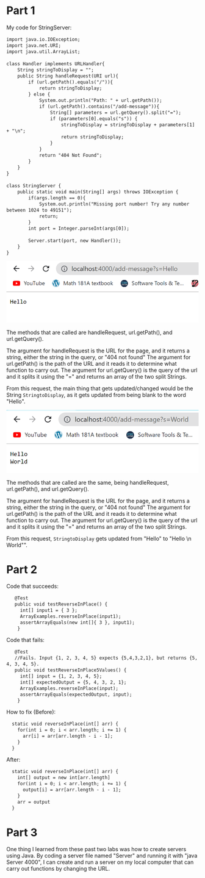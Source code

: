 # Part 1

My code for StringServer:

```
import java.io.IOException;
import java.net.URI;
import java.util.ArrayList;

class Handler implements URLHandler{
    String stringToDisplay = "";
    public String handleRequest(URI url){
        if (url.getPath().equals("/")){
            return stringToDisplay;
        } else {
            System.out.println("Path: " + url.getPath());
            if (url.getPath().contains("/add-message")){
                String[] parameters = url.getQuery().split("=");
                if (parameters[0].equals("s")) {
                    stringToDisplay = stringToDisplay + parameters[1] + "\n";
                    return stringToDisplay;
                }
            }
            return "404 Not Found";
        }
    }
}

class StringServer {
    public static void main(String[] args) throws IOException {
        if(args.length == 0){
            System.out.println("Missing port number! Try any number between 1024 to 49151");
            return;
        }
        int port = Integer.parseInt(args[0]); 

        Server.start(port, new Handler());
    }
}
```
![Image](hello.png)

The methods that are called are handleRequest, url.getPath(), and url.getQuery(). 

The argument for handleRequest is the URL for the page, and it returns a string, either the string in the query, or "404 not found"
The argument for url.getPath() is the path of the URL and it reads it to determine what function to carry out.
The argument for url.getQuery() is the query of the url and it splits it using the "=" and returns an array of the two split Strings.

From this request, the main thing that gets updated/changed would be the String ```StringtoDisplay```, as it gets updated from being blank to the word "Hello".

![Image](World.png)

The methods that are called are the same, being handleRequest, url.getPath(), and url.getQuery(). 

The argument for handleRequest is the URL for the page, and it returns a string, either the string in the query, or "404 not found"
The argument for url.getPath() is the path of the URL and it reads it to determine what function to carry out.
The argument for url.getQuery() is the query of the url and it splits it using the "=" and returns an array of the two split Strings.

From this request, ```StringtoDisplay``` gets updated from "Hello" to "Hello \n World"". 

# Part 2
Code that succeeds:
```
   @Test 
   public void testReverseInPlace() {
     int[] input1 = { 3 };
     ArrayExamples.reverseInPlace(input1);
     assertArrayEquals(new int[]{ 3 }, input1);
	}
```
Code that fails:
```
   @Test
   //Fails. Input {1, 2, 3, 4, 5} expects {5,4,3,2,1}, but returns {5, 4, 3, 4, 5}.
   public void testReverseInPlace5Values() {
     int[] input = {1, 2, 3, 4, 5};
     int[] expectedOutput = {5, 4, 3, 2, 1};
     ArrayExamples.reverseInPlace(input);
     assertArrayEquals(expectedOutput, input);
    }

```

How to fix (Before):
```
  static void reverseInPlace(int[] arr) {
    for(int i = 0; i < arr.length; i += 1) {
      arr[i] = arr[arr.length - i - 1];
    }
  }
```

After:

```
  static void reverseInPlace(int[] arr) {
    int[] output = new int[arr.length]
    for(int i = 0; i < arr.length; i += 1) {
      output[i] = arr[arr.length - i - 1];
    }
    arr = output
  }
```

# Part 3

One thing I learned from these past two labs was how to create servers using Java. By coding a server file named "Server" and running it with "java Server 4000", I can create and run a server on my local computer that can carry out functions by changing the URL. 
